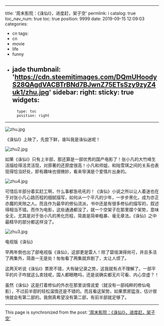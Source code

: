 
---
title: '周末影院：《诛仙I》，进度赶，架子空'
permlink: i
catalog: true
toc_nav_num: true
toc: true
position: 9999
date: 2019-09-15 12:09:03
categories:
- cn
tags:
- cn
- movie
- life
- funny
- jade
thumbnail: 'https://cdn.steemitimages.com/DQmUHoodyS28QAgdVACBTrBNd7BJwnZ75ETsSzy9zyZ4uk1/zhu.jpg'
sidebar:
    right:
        sticky: true
widgets:
    -
        type: toc
        position: right
---


![zhu.jpg](https://cdn.steemitimages.com/DQmUHoodyS28QAgdVACBTrBNd7BJwnZ75ETsSzy9zyZ4uk1/zhu.jpg)

《诛仙I》上映了，先尝下鲜，谁叫我是诛仙迷呢！

![zhu2.jpg](https://cdn.steemitimages.com/DQmSr4jRtnu9xv3U4U1QU2RSp468Dfyx5CxenZBtAcxXqC2/zhu2.jpg)

如果《诛仙I》只有上半部，那还算是一部优秀的国产电影了！张小凡的大竹峰生活描绘得活灵活现，对原著的还原度很高！小凡和师姐，和陆雪琪之间的关系也表现得恰当好处，即有趣味也很微妙，看来导演是个爱情片出身的。

![zhu4.jpg](https://cdn.steemitimages.com/DQmc44xzMNhH7CYVPfGzkmR2E5fgcBdxwPHfzMVTJJHfdEV/zhu4.jpg)

可惜后半部分着实赶工啊，什么事都急吼吼的！《诛仙》小说之所以让人着迷也在于对张小凡心路历程的细腻描写，如何从一个平凡的少年，一步步黑化，成为亦正亦魔的夹隙之人。而且作为最早的修仙流派，书中还是有很多修仙的描写的，叙述得相当不错。而作为电影，这些通通都没了，就一个空架子在那里摆个架势，意味全无，尤其是对于张小凡的黑化历程，简直是简单粗暴、毫无章法。《诛仙》之中最精华的部分都这样没了。


![zhu3.jpg](https://cdn.steemitimages.com/DQmZwT3HXKpdijyd22dmwzNKPqz28aSsaR4sU8BGgwGydDw/zhu3.jpg)

电视版《诛仙》

早两年倒也出了部电视版《诛仙》，这部更是雷人！除了碧瑶演得尙可，并且多活了两集外，简直一无是处！匆匆看了两集就弃剧了，太让人烦了。

这两天听说《诛仙I》票房不错，大有破记录之势，这我就有点不理解了。一部平平的片子咋就这么卖钱呢，国人都眼瞎吗，还是说确实都无片可看、内心空虚？！

虽然《诛仙》这是打着修仙的外衣在那里谈情说爱（就没有一部纯粹的修仙电影），不过前半部的轻松温情还是不错的。而且看这架势，如果票房猛涨，估计很快就会有第二部的。我倒真希望没有第二部，有前半部就足够了。

- - -

This page is synchronized from the post: ['周末影院：《诛仙I》，进度赶，架子空'](https://steemit.com/@lemooljiang/i)
